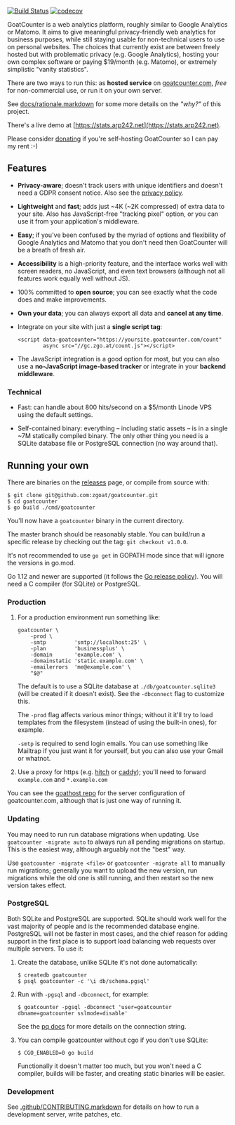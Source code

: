 [![Build Status](https://travis-ci.org/zgoat/goatcounter.svg?branch=master)](https://travis-ci.org/zgoat/goatcounter)
[![codecov](https://codecov.io/gh/zgoat/goatcounter/branch/master/graph/badge.svg)](https://codecov.io/gh/zgoat/goatcounter)

GoatCounter is a web analytics platform, roughly similar to Google Analytics or
Matomo. It aims to give meaningful privacy-friendly web analytics for business
purposes, while still staying usable for non-technical users to use on personal
websites. The choices that currently exist are between freely hosted but with
problematic privacy (e.g. Google Analytics), hosting your own complex software
or paying $19/month (e.g. Matomo), or extremely simplistic "vanity statistics".

There are two ways to run this: as **hosted service** on [goatcounter.com][www],
*free* for non-commercial use, or run it on your own server.

See [docs/rationale.markdown](docs/rationale.markdown) for some more details on
the *"why?"* of this project.

There's a live demo at [https://stats.arp242.net](https://stats.arp242.net).

Please consider [donating][patreon] if you're self-hosting GoatCounter so I can
pay my rent :-)

[patreon]: https://www.patreon.com/arp242
[www]: https://www.goatcounter.com

Features
--------

- **Privacy-aware**; doesn't track users with unique identifiers and doesn't
  need a GDPR consent notice. Also see the [privacy policy][privacy].

- **Lightweight** and **fast**; adds just ~4K (~2K compressed) of extra data to
  your site. Also has JavaScript-free "tracking pixel" option, or you can use it
  from your application's middleware.

- **Easy**; if you've been confused by the myriad of options and flexibility of
  Google Analytics and Matomo that you don't need then GoatCounter will be a
  breath of fresh air.

- **Accessibility** is a high-priority feature, and the interface works well
  with screen readers, no JavaScript, and even text browsers (although not all
  features work equally well without JS).

- 100% committed to **open source**; you can see exactly what the code does and
  make improvements.

- **Own your data**; you can always export all data and **cancel at any time**.

- Integrate on your site with just a **single script tag**:

      <script data-goatcounter="https://yoursite.goatcounter.com/count"
              async src="//gc.zgo.at/count.js"></script>

- The JavaScript integration is a good option for most, but you can also use a
  **no-JavaScript image-based tracker** or integrate in your **backend
  middleware**.

[privacy]: https://www.goatcounter.com/privacy

### Technical

- Fast: can handle about 800 hits/second on a $5/month Linode VPS using the
  default settings.

- Self-contained binary: everything – including static assets – is in a single
  ~7M statically compiled binary. The only other thing you need is a SQLite
  database file or PostgreSQL connection (no way around that).

Running your own
----------------

There are binaries on the [releases][release] page, or compile from source with:

	$ git clone git@github.com:zgoat/goatcounter.git
	$ cd goatcounter
	$ go build ./cmd/goatcounter

You'll now have a `goatcounter` binary in the current directory.

The master branch should be reasonably stable. You can build/run a specific
release by checking out the tag: `git checkout v1.0.0`.

It's not recommended to use `go get` in GOPATH mode since that will ignore the
versions in go.mod.

Go 1.12 and newer are supported (it follows the [Go release policy][rp]). You
will need a C compiler (for SQLite) or PostgreSQL.

[release]: https://github.com/zgoat/goatcounter/releases
[rp]: https://golang.org/doc/devel/release.html#policy

### Production

1. For a production environment run something like:

       goatcounter \
           -prod \
           -smtp         'smtp://localhost:25' \
           -plan         'businessplus' \
           -domain       'example.com' \
           -domainstatic 'static.example.com' \
           -emailerrors  'me@example.com' \
           "$@"

   The default is to use a SQLite database at `./db/goatcounter.sqlite3` (will
   be created if it doesn't exist). See the `-dbconnect` flag to customize this.

   The `-prod` flag affects various minor things; without it it'll try to load
   templates from the filesystem (instead of using the built-in ones), for
   example.

   `-smtp` is required to send login emails. You can use something like Mailtrap
   if you just want it for yourself, but you can also use your Gmail or whatnot.

2. Use a proxy for https (e.g. [hitch][hitch] or [caddy][caddy]); you'll need to
   forward `example.com` and `*.example.com`

You can see the [goathost repo][goathost] for the server configuration of
goatcounter.com, although that is just one way of running it.

[hitch]: https://github.com/varnish/hitch
[caddy]: https://caddyserver.com/
[goathost]: https://github.com/zgoat/goathost

### Updating

You may need to run run database migrations when updating. Use  `goatcounter
-migrate auto` to always run all pending migrations on startup. This is the
easiest way, although arguably not the "best" way.

Use `goatcounter -migrate <file>` or `goatcounter -migrate all` to manually run
migrations; generally you want to upload the new version, run migrations while
the old one is still running, and then restart so the new version takes effect.

### PostgreSQL

Both SQLite and PostgreSQL are supported. SQLite should work well for the vast
majority of people and is the recommended database engine. PostgreSQL will not
be faster in most cases, and the chief reason for adding support in the first
place is to support load balancing web requests over multiple servers. To use
it:

1. Create the database, unlike SQLite it's not done automatically:

       $ createdb goatcounter
       $ psql goatcounter -c '\i db/schema.pgsql'

2. Run with `-pgsql` and `-dbconnect`, for example:

       $ goatcounter -pgsql -dbconnect 'user=goatcounter dbname=goatcounter sslmode=disable'

   See the [pq docs][pq] for more details on the connection string.

3. You can compile goatcounter without cgo if you don't use SQLite:

       $ CGO_ENABLED=0 go build

   Functionally it doesn't matter too much, but you won't need a C compiler,
   builds will be faster, and creating static binaries will be easier.

[pq]: https://godoc.org/github.com/lib/pq

### Development

See [.github/CONTRIBUTING.markdown](/.github/CONTRIBUTING.markdown) for details
on how to run a development server, write patches, etc.
